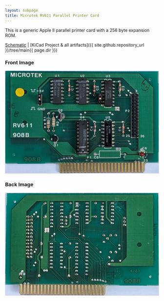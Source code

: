 ```yaml
---
layout: subpage
title: Microtek RV611 Parallel Printer Card
---
```

This is a generic Apple II parallel printer card with a 256 byte expansion ROM.

[Schematic](Schematic.pdf) | [KiCad Project & all artifacts]({{ site.github.repository_url }}/tree/main{{ page.dir }})

### Front Image

![front](front.jpg)

### Back Image

![back](back.jpg)
